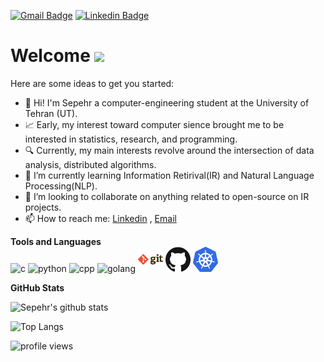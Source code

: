 [![Gmail Badge](https://img.shields.io/badge/-sepehr.rafiei.k+github@gmail.com-c14438?style=flat-square&logo=Gmail&logoColor=white&link=mailto:sepehr.r201400@gmail.com)](mailto:sepehr.rafiei.k+github@gmail.com)
[![Linkedin Badge](https://img.shields.io/badge/-SepehrRafiei-blue?style=flat-square&logo=Linkedin&logoColor=white&link=https://www.linkedin.com/in/sepehr-rafiei/)](https://www.linkedin.com/in/sepehr-rafiei/)

# Welcome <img src="https://media.giphy.com/media/mGcNjsfWAjY5AEZNw6/giphy.gif" width="50">

Here are some ideas to get you started:


- 👋 Hi! I'm Sepehr a computer-engineering student at the University of Tehran (UT).
- 📈 Early, my interest toward computer sience brought me to be interested in statistics, research, and programming. 
- 🔍 Currently, my main interests revolve around the intersection of data analysis, distributed algorithms.
- 🌱 I’m currently learning Information Retirival(IR) and Natural Language Processing(NLP).
- 👯 I’m looking to collaborate on anything related to open-source on IR projects.
- 📫 How to reach me:  [Linkedin](https://www.linkedin.com/in/sepehr-rafiei/) , [Email](sepehr.r201400@gmail.com)


  
**Tools and Languages**
<br>
<img src="https://img.icons8.com/color/96/000000/c-programming.png" alt="c" width="40" height="40"/>
<img src="https://img.icons8.com/color/96/000000/python.png" alt="python" width="40" height="40"/> 
<img src="https://img.icons8.com/color/48/000000/c-plus-plus-logo.png" alt="cpp" width="40" height="40"/>
<img src="https://blog.golang.org/lib/godoc/images/go-logo-blue.svg" alt="golang" width="40" height="40" />
<img src="https://raw.githubusercontent.com/github/explore/80688e429a7d4ef2fca1e82350fe8e3517d3494d/topics/git/git.png" width="40" height="40" />
<img src="https://raw.githubusercontent.com/github/explore/78df643247d429f6cc873026c0622819ad797942/topics/github/github.png" width="40" height="40" />
<img src="https://github.com/kubernetes/kubernetes/blob/master/logo/logo.svg" width="40" height="40"/>
</br>

**GitHub Stats**

![Sepehr's github stats](https://github-readme-stats.vercel.app/api?username=cep-ter&count_private=true&show_icons=true&theme=chartreuse-dark)

![Top Langs](https://github-readme-stats.vercel.app/api/top-langs/?username=cep-ter&layout=compact)

![profile views](https://komarev.com/ghpvc/?username=cep-ter&color=brightgreen&style=flat-square)
